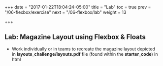 +++
date = "2017-01-22T18:04:24-05:00"
title = "Lab"
toc = true
prev = "/06-flexbox/exercise"
next = "/06-flexbox/lab"
weight = 13

+++

## Lab: Magazine Layout using Flexbox & Floats

- Work individually or in teams to recreate the magazine layout depicted in **layouts_challenge/layouts.pdf** file (found within the **starter_code**) in html
